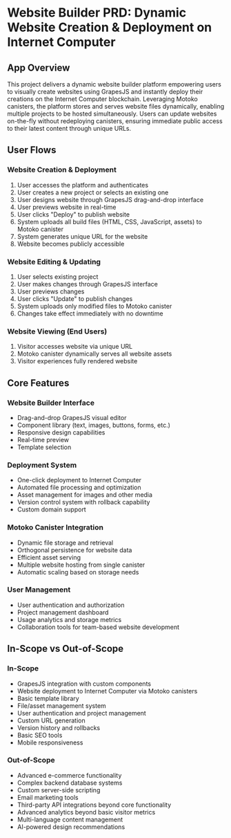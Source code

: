
# Website Builder PRD: Dynamic Website Creation & Deployment on Internet Computer

## App Overview
This project delivers a dynamic website builder platform empowering users to visually create websites using GrapesJS and instantly deploy their creations on the Internet Computer blockchain. Leveraging Motoko canisters, the platform stores and serves website files dynamically, enabling multiple projects to be hosted simultaneously. Users can update websites on-the-fly without redeploying canisters, ensuring immediate public access to their latest content through unique URLs.

## User Flows

### Website Creation & Deployment
1. User accesses the platform and authenticates
2. User creates a new project or selects an existing one
3. User designs website through GrapesJS drag-and-drop interface
4. User previews website in real-time
5. User clicks "Deploy" to publish website
6. System uploads all build files (HTML, CSS, JavaScript, assets) to Motoko canister
7. System generates unique URL for the website
8. Website becomes publicly accessible

### Website Editing & Updating
1. User selects existing project
2. User makes changes through GrapesJS interface
3. User previews changes
4. User clicks "Update" to publish changes
5. System uploads only modified files to Motoko canister
6. Changes take effect immediately with no downtime

### Website Viewing (End Users)
1. Visitor accesses website via unique URL
2. Motoko canister dynamically serves all website assets
3. Visitor experiences fully rendered website

## Core Features

### Website Builder Interface
- Drag-and-drop GrapesJS visual editor
- Component library (text, images, buttons, forms, etc.)
- Responsive design capabilities
- Real-time preview
- Template selection

### Deployment System
- One-click deployment to Internet Computer
- Automated file processing and optimization
- Asset management for images and other media
- Version control system with rollback capability
- Custom domain support

### Motoko Canister Integration
- Dynamic file storage and retrieval
- Orthogonal persistence for website data
- Efficient asset serving
- Multiple website hosting from single canister
- Automatic scaling based on storage needs

### User Management
- User authentication and authorization
- Project management dashboard
- Usage analytics and storage metrics
- Collaboration tools for team-based website development

## In-Scope vs Out-of-Scope

### In-Scope
- GrapesJS integration with custom components
- Website deployment to Internet Computer via Motoko canisters
- Basic template library
- File/asset management system
- User authentication and project management
- Custom URL generation
- Version history and rollbacks
- Basic SEO tools
- Mobile responsiveness

### Out-of-Scope
- Advanced e-commerce functionality
- Complex backend database systems
- Custom server-side scripting
- Email marketing tools
- Third-party API integrations beyond core functionality
- Advanced analytics beyond basic visitor metrics
- Multi-language content management
- AI-powered design recommendations
